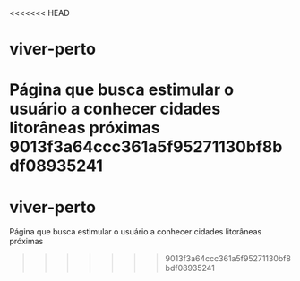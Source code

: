 <<<<<<< HEAD

# viver-perto
Página que busca estimular o usuário a conhecer cidades litorâneas próximas
9013f3a64ccc361a5f95271130bf8bdf08935241
=======
# viver-perto
Página que busca estimular o usuário a conhecer cidades litorâneas próximas
>>>>>>> 9013f3a64ccc361a5f95271130bf8bdf08935241
